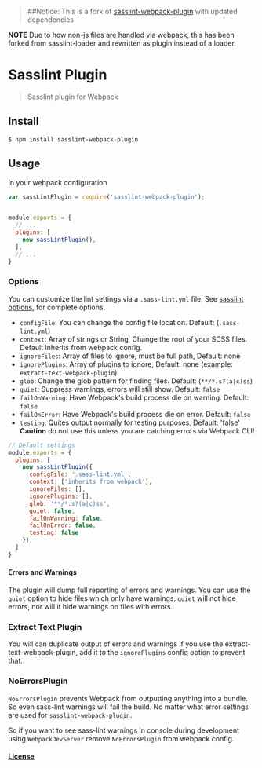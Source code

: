 > ##Notice: This is a fork of [sasslint-webpack-plugin](https://github.com/alleyinteractive/sasslint-webpack-plugin) with updated dependencies

**NOTE**
Due to how non-js files are handled via webpack, this has been forked from sasslint-loader and rewritten as plugin instead of a loader.

# Sasslint Plugin

> Sasslint plugin for Webpack

## Install

```console
$ npm install sasslint-webpack-plugin
```

## Usage

In your webpack configuration

```js
var sassLintPlugin = require('sasslint-webpack-plugin');


module.exports = {
  // ...
  plugins: [
    new sassLintPlugin(),
  ],
  // ...
}
```

### Options

You can customize the lint settings via a `.sass-lint.yml` file. See [sasslint options](https://github.com/sasstools/sass-lint/blob/develop/docs/sass-lint.yml), for complete options.

* `configFile`: You can change the config file location. Default: (`.sass-lint.yml`)
* `context`: Array of strings or String, Change the root of your SCSS files. Default inherits from webpack config.
* `ignoreFiles`: Array of files to ignore, must be full path, Default: none
* `ignorePlugins`: Array of plugins to ignore, Default: none (example: `extract-text-webpack-plugin`)
* `glob`: Change the glob pattern for finding files. Default: (`**/*.s?(a|c)ss`)
* `quiet`: Suppress warnings, errors will still show. Default: `false`
* `failOnWarning`: Have Webpack's build process die on warning. Default: `false`
* `failOnError`: Have Webpack's build process die on error. Default: `false`
* `testing`: Quites output normally for testing purposes, Default: 'false' **Caution** do not use this unless you are catching errors via Webpack CLI!

```js
// Default settings
module.exports = {
  plugins: [
    new sassLintPlugin({
      configFile: '.sass-lint.yml',
      context: ['inherits from webpack'],
      ignoreFiles: [],
      ignorePlugins: [],
      glob: '**/*.s?(a|c)ss',
      quiet: false,
      failOnWarning: false,
      failOnError: false,
      testing: false
    }),
  ]
}
```

#### Errors and Warnings

The plugin will dump full reporting of errors and warnings.
You can use the `quiet` option to hide files which only have warnings.
`quiet` will not hide errors, nor will it hide warnings on files with errors.

### Extract Text Plugin

You will can duplicate output of errors and warnings if you use the extract-text-webpack-plugin, add it to the `ignorePlugins` config option to prevent that.

### NoErrorsPlugin

`NoErrorsPlugin` prevents Webpack from outputting anything into a bundle. So even sass-lint warnings
will fail the build. No matter what error settings are used for `sasslint-webpack-plugin`.

So if you want to see sass-lint warnings in console during development using `WebpackDevServer`
remove `NoErrorsPlugin` from webpack config.

#### [License](LICENSE)

